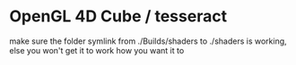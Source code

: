  # OpenGL 4D Cube / tesseract

make sure the folder symlink from ./Builds/shaders to ./shaders is working, else you won't get it to work how you want it to
